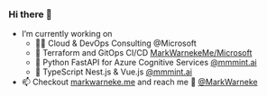 ### Hi there 👋

- I’m currently working on 
  - 👨‍💻 Cloud & DevOps Consulting @Microsoft
  - 📄 Terraform and GitOps CI/CD [MarkWarnekeMe/Microsoft](https://github.com/MarkWarnekeMe/Microsoft)
  - 🐍 Python FastAPI for Azure Cognitive Services [@mmmint.ai](https://github.com/mmmint-ai)
  - 📜 TypeScript Nest.js & Vue.js [@mmmint.ai](https://github.com/mmmint-ai)
- 📫 Checkout [markwarneke.me](https://www.markwarneke.me) and reach me 🐤 [@MarkWarneke](www.twitter.com/MarkWarneke)


<!--
**MarkWarneke/MarkWarneke** is a ✨ _special_ ✨ repository because its `README.md` (this file) appears on your GitHub profile.

Here are some ideas to get you started:

- 🔭 I’m currently working on ...
- 🌱 I’m currently learning ...
- 👯 I’m looking to collaborate on ...
- 🤔 I’m looking for help with ...
- 💬 Ask me about ...
- 📫 How to reach me: ...
- 😄 Pronouns: ...
- ⚡ Fun fact: ...
-->
